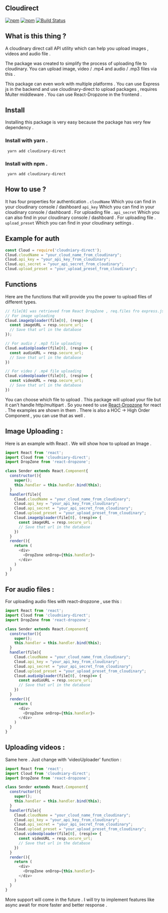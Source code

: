 ## Cloudirect
[![npm](https://img.shields.io/npm/v/npm.svg)]() [![npm](https://img.shields.io/npm/l/express.svg)]()
[![Build Status](https://travis-ci.org/pacifio/cloudirect.svg?branch=master)](https://travis-ci.org/pacifio/cloudirect)

## What is this thing ?
A cloudinary direct call API utility which can help you upload images , videos and audio file .

The package was created to simplify the process of uploading file to cloudinary. You can upload image, video / .mp4 and audio / .mp3 files via this .

This package can even work with multiple platforms . You can use Express js in the backend and use cloudinary-direct to upload packages , requires Multer middleware . You can use React-Dropzone in the frontend .

## Install
Installing this package is very easy because the package has very few dependency .
### Install with yarn .
<code> yarn add cloudinary-direct </code>
### Install with npm .
<code> yarn add cloudinary-direct </code>

## How to use ?

It has four properties for authentication .
<code>cloudName</code> Which you can find in your cloudinary console / dashboard
<code>api_key</code> Which you can find in your cloudinary console / dashboard . For uploading file .
<code>api_secret</code> Which you can also find in your cloudinary console / dashboard . For uploading file .
<code>upload_preset</code> Which you can find in your cloudinary settings .

## Example for auth
```javascript
const Cloud = require('cloudniary-direct');
Cloud.cloudName = "your_cloud_name_from_cloudinary";
Cloud.api_key = "your_api_key_from_cloudinary";
Cloud.api_secret = "your_api_secret_from_cloudinary";
Cloud.upload_preset = "your_upload_preset_from_cloudinary";
```

## Functions
Here are the functions that will provide you the power to upload files of different types.
```javascript
// file[0] was retrieved from React DropZone , req.files fro express.js
// For image uploading
Cloud.imageUploader(file[0], (resp)=> {
  const imageURL = resp.secure_url;
  // Save that url in the database
});

// For audio / .mp3 file uploading
Cloud.audioUploader(file[0], (resp)=> {
  const audioURL = resp.secure_url;
  // Save that url in the database
})

// For video / .mp4 file uploading
Cloud.videoUploader(file[0], (resp)=> {
  const videoURL = resp.secure_url;
  // Save that url in the database
})
```

You can choose which file to upload . This package will upload your file but it can't handle http/multipart . So you need to use [React-Dropzone](https://react-dropzone.js.org) for react . The examples are shown in them . There is also a HOC -> High Order Component , you can use that as well .

## Image Uploading :
Here is an example with React . We will show how to upload an Image .
```javascript
import React from 'react';
import Cloud from 'cloudniary-direct';
import DropZone from 'react-dropzone';

class Sender extends React.Component{
  constructor(){
    super();
    this.handler = this.handler.bind(this);
  }
  handler(file){
    Cloud.cloudName = "your_cloud_name_from_cloudinary";
    Cloud.api_key = "your_api_key_from_cloudinary";
    Cloud.api_secret = "your_api_secret_from_cloudinary";
    Cloud.upload_preset = "your_upload_preset_from_cloudinary";
    Cloud.imageUploader(file[0], (resp)=> {
      const imageURL = resp.secure_url;
      // Save that url in the database
    })
  }
  render(){
    return (
      <div>
        <DropZone onDrop={this.handler}>
      </div>
    )
  }
}

```
## For audio files :
For uploading audio files with react-dropzone , use this :
```javascript
import React from 'react';
import Cloud from 'cloudniary-direct';
import DropZone from 'react-dropzone';

class Sender extends React.Component{
  constructor(){
    super();
    this.handler = this.handler.bind(this);
  }
  handler(file){
    Cloud.cloudName = "your_cloud_name_from_cloudinary";
    Cloud.api_key = "your_api_key_from_cloudinary";
    Cloud.api_secret = "your_api_secret_from_cloudinary";
    Cloud.upload_preset = "your_upload_preset_from_cloudinary";
    Cloud.audioUploader(file[0], (resp)=> {
      const audioURL = resp.secure_url;
      // Save that url in the database
    })
  }
  render(){
    return (
      <div>
        <DropZone onDrop={this.handler}>
      </div>
    )
  }
}

```

## Uploading videos :
Same here . Just change with 'videoUploader' function :
```javascript
import React from 'react';
import Cloud from 'cloudniary-direct';
import DropZone from 'react-dropzone';

class Sender extends React.Component{
  constructor(){
    super();
    this.handler = this.handler.bind(this);
  }
  handler(file){
    Cloud.cloudName = "your_cloud_name_from_cloudinary";
    Cloud.api_key = "your_api_key_from_cloudinary";
    Cloud.api_secret = "your_api_secret_from_cloudinary";
    Cloud.upload_preset = "your_upload_preset_from_cloudinary";
    Cloud.videoUploader(file[0], (resp)=> {
      const videoURL = resp.secure_url;
      // Save that url in the database
    })
  }
  render(){
    return (
      <div>
        <DropZone onDrop={this.handler}>
      </div>
    )
  }
}

```

More support will come in the future . I will try to implement features like async await for more faster and better response .